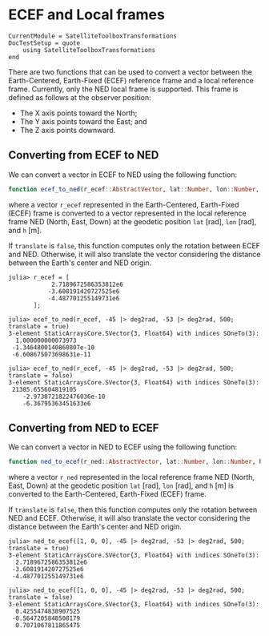 # ECEF and Local frames

```@meta
CurrentModule = SatelliteToolboxTransformations
DocTestSetup = quote
    using SatelliteToolboxTransformations
end
```

There are two functions that can be used to convert a vector between the Earth-Centered,
Earth-Fixed (ECEF) reference frame and a local reference frame.  Currently, only the NED
local frame is supported. This frame is defined as follows at the observer position:

- The X axis points toward the North;
- The Y axis points toward the East; and
- The Z axis points downward.

## Converting from ECEF to NED

We can convert a vector in ECEF to NED using the following function:

```julia
function ecef_to_ned(r_ecef::AbstractVector, lat::Number, lon::Number, h::Number; translate::Bool = false)
```

where a vector `r_ecef` represented in the Earth-Centered, Earth-Fixed (ECEF) frame is
converted to a vector represented in the local reference frame NED (North, East, Down) at
the geodetic position `lat` [rad], `lon` [rad], and `h` [m].

If `translate` is `false`, this function computes only the rotation between ECEF and NED.
Otherwise, it will also translate the vector considering the distance between the Earth's
center and NED origin.

```jldoctest
julia> r_ecef = [
            2.7189672586353812e6
           -3.608191420727525e6
           -4.487701255149731e6
       ];

julia> ecef_to_ned(r_ecef, -45 |> deg2rad, -53 |> deg2rad, 500; translate = true)
3-element StaticArraysCore.SVector{3, Float64} with indices SOneTo(3):
  1.000000000073973
 -1.3464800140860807e-10
 -6.608675073698631e-11
 
julia> ecef_to_ned(r_ecef, -45 |> deg2rad, -53 |> deg2rad, 500; translate = false)
3-element StaticArraysCore.SVector{3, Float64} with indices SOneTo(3):
 21385.655604819105
    -2.9738721822476036e-10
    -6.36795363451633e6
```

## Converting from NED to ECEF

We can convert a vector in NED to ECEF using the following function:

```julia
function ned_to_ecef(r_ned::AbstractVector, lat::Number, lon::Number, h::Number; translate::Bool = false)
```

where a vector `r_ned` represented in the local reference frame NED (North, East, Down) at
the geodetic position `lat` [rad], `lon` [rad], and `h` [m] is converted to the
Earth-Centered, Earth-Fixed (ECEF) frame.

If `translate` is `false`, then this function computes only the rotation between NED and
ECEF. Otherwise, it will also translate the vector considering the distance between the
Earth's center and NED origin.

```jldoctest
julia> ned_to_ecef([1, 0, 0], -45 |> deg2rad, -53 |> deg2rad, 500; translate = true)
3-element StaticArraysCore.SVector{3, Float64} with indices SOneTo(3):
  2.7189672586353812e6
 -3.608191420727525e6
 -4.487701255149731e6

julia> ned_to_ecef([1, 0, 0], -45 |> deg2rad, -53 |> deg2rad, 500; translate = false)
3-element StaticArraysCore.SVector{3, Float64} with indices SOneTo(3):
  0.4255474838907525
 -0.5647205848508179
  0.7071067811865475
```
